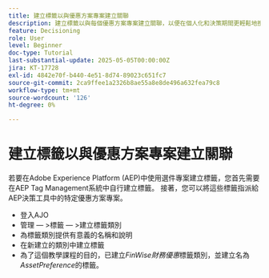 ```yaml
---
title: 建立標籤以與優惠方案專案建立關聯
description: 建立標籤以與每個優惠方案專案建立關聯，以便在個人化和決策期間更輕鬆地搜尋、篩選和套用規則或策略
feature: Decisioning
role: User
level: Beginner
doc-type: Tutorial
last-substantial-update: 2025-05-05T00:00:00Z
jira: KT-17728
exl-id: 4842e70f-b440-4e51-8d74-89023c651fc7
source-git-commit: 2ca9ffee1a2326b8ae55a8e8de496a632fea79c8
workflow-type: tm+mt
source-wordcount: '126'
ht-degree: 0%

---
```


# 建立標籤以與優惠方案專案建立關聯

若要在Adobe Experience Platform (AEP)中使用選件專案建立標籤，您首先需要在AEP Tag Management系統中自行建立標籤。 接著，您可以將這些標籤指派給AEP決策工具中的特定優惠方案專案。

* 登入AJO
* 管理 — >標籤 — >建立標籤類別
* 為標籤類別提供有意義的名稱和說明
* 在新建立的類別中建立標籤
* 為了這個教學課程的目的，已建立&#x200B;_FinWise財務優惠_&#x200B;標籤類別，並建立名為&#x200B;_AssetPreference_&#x200B;的標籤。
